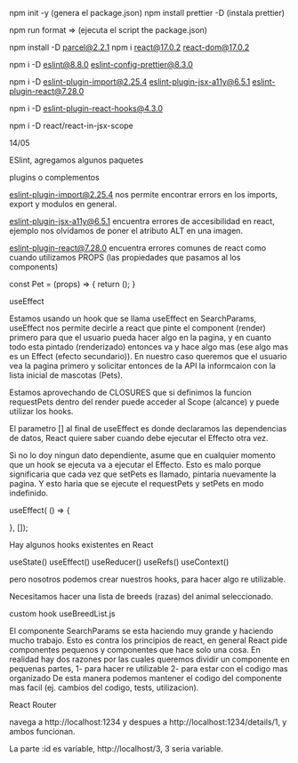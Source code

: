 npm init -y (genera el package.json)
npm install prettier -D (instala prettier)

npm run format => (ejecuta el script the package.json)

npm install -D parcel@2.2.1
npm i react@17.0.2 react-dom@17.0.2

npm i -D eslint@8.8.0 eslint-config-prettier@8.3.0 

npm i -D eslint-plugin-import@2.25.4 eslint-plugin-jsx-a11y@6.5.1 eslint-plugin-react@7.28.0

npm i -D eslint-plugin-react-hooks@4.3.0

npm i -D react/react-in-jsx-scope

14/05

ESlint, agregamos algunos paquetes

plugins o complementos 

 eslint-plugin-import@2.25.4 nos permite encontrar errors en los imports, export y modulos en general.

eslint-plugin-jsx-a11y@6.5.1 encuentra errores de accesibilidad en react, ejemplo nos olvidamos de poner el atributo ALT en una imagen.

eslint-plugin-react@7.28.0 encuentra errores comunes de react como cuando utilizamos PROPS (las propiedades que pasamos al los components)

const Pet = (props) => {
    return ();
}


useEffect 

Estamos usando un hook que se llama useEffect en SearchParams, useEffect nos permite
decirle a react que pinte el component (render) primero para que el usuario 
pueda hacer algo en la pagina, y en cuanto todo esta pintado (renderizado) 
entonces va y hace algo mas (ese algo mas es un Effect (efecto secundario)). En
nuestro caso queremos que el usuario vea la pagina primero y solicitar entonces 
de la API la informcaion con la lista inicial de mascotas (Pets).

Estamos aprovechando de CLOSURES que si definimos la funcion requestPets dentro
del render puede acceder al Scope (alcance) y puede utilizar los hooks.

El parametro [] al final de useEffect es donde declaramos las dependencias de 
datos, React quiere saber cuando debe ejecutar el Effecto otra vez. 

Si no lo doy ningun dato dependiente, asume que en cualquier momento que un 
hook se ejecuta va a ejecutar el Effecto. Esto es malo porque significaria 
que cada vez que setPets es llamado, pintaria nuevamente la pagina. 
Y esto haria que se ejecute el requestPets y setPets en modo indefinido.



useEffect( () => {

}, []);



Hay algunos hooks existentes en React

useState()
useEffect()
useReducer()
useRefs()
useContext()

pero nosotros podemos crear nuestros hooks, para hacer algo re utilizable.

Necesitamos hacer una lista de breeds (razas) del animal seleccionado. 

custom hook useBreedList.js


El componente SearchParams se esta haciendo muy grande y haciendo mucho trabajo.
Esto es contra los principios de react, en general React pide componentes pequenos
y componentes que hace solo una cosa. 
En realidad hay dos razones por las cuales queremos dividir un componente en pequenas
partes, 1- para hacer re utilizable 2- para estar con el codigo mas organizado
De esta manera podemos mantener el codigo del componente mas facil (ej. cambios del codigo, 
tests, utilizacion).


React Router

navega a http://localhost:1234 y despues a http://localhost:1234/details/1, y 
ambos funcionan.

La parte :id es variable, http://localhost/3, 3 seria variable.


